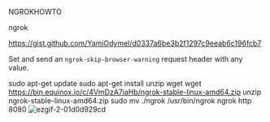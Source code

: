 NGROKHOWTO

ngrok

https://gist.github.com/YamiOdymel/d0337a6be3b2f1297c9eeab6c196fcb7

Set and send an `ngrok-skip-browser-warning` request header with any value.

sudo apt-get update
sudo apt-get install unzip wget
wget https://bin.equinox.io/c/4VmDzA7iaHb/ngrok-stable-linux-amd64.zip
unzip ngrok-stable-linux-amd64.zip
sudo mv ./ngrok /usr/bin/ngrok
ngrok http 8080
![ezgif-2-01d0d929cd](https://github.com/samfisherirl/Heavner_Meats/assets/98753696/647e5b7b-9fbb-4e2e-9b30-f1017e7c0bc2)
